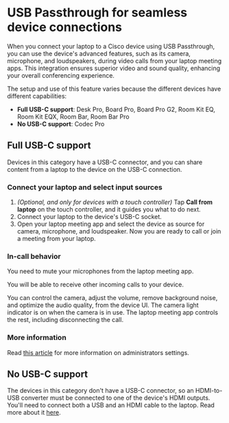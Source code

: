 # USB Passthrough for seamless device connections

When you connect your laptop to a Cisco device using USB Passthrough, you can use the device's advanced features, such as its camera, microphone, and loudspeakers, during video calls from your laptop meeting apps. This integration ensures superior video and sound quality, enhancing your overall conferencing experience.

The setup and use of this feature varies because the different devices have different capabilities:

* **Full USB-C support**: Desk Pro, Board Pro, Board Pro G2, Room Kit EQ, Room Kit EQX, Room Bar, Room Bar Pro
* **No USB-C support**: Codec Pro

## Full USB-C support

Devices in this category have a USB-C connector, and you can share content from a laptop to the device on the USB-C connection.

### Connect your laptop and select input sources

1. *(Optional, and only for devices with a touch controller)* Tap **Call from laptop** on the touch controller, and it guides you what to do next.
2. Connect your laptop to the device's USB-C socket.
3. Open your laptop meeting app and select the device as source for camera, microphone, and loudspeaker. Now you are ready to call or join a meeting from your laptop.


### In-call behavior

You need to mute your microphones from the laptop meeting app.

You will be able to receive other incoming calls to your device.

You can control the camera, adjust the volume, remove background noise, and optimize the audio quality, from the device UI. The camera light indicator is on when the camera is in use. The laptop meeting app controls the rest, including disconnecting the call.


### More information

Read [this article](https://help.webex.com/en-us/article/ney3qxe/Call-from-laptop-using-your-Cisco-device-as-a-web-camera) for more information on administrators settings.

## No USB-C support

The devices in this category don't have a USB-C connector, so an HDMI-to-USB converter must be connected to one of the device's HDMI outputs. You'll need to connect both a USB and an HDMI cable to the laptop. 
Read more about it [here](https://help.webex.com/en-us/article/ney3qxe/Call-from-laptop-using-your-Cisco-device-as-a-web-camera#Cisco_Reference.dita_d3c1dbe8-4263-4d55-b19f-6a49478be4c5).
